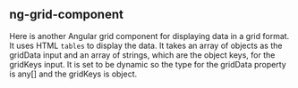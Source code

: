 ng-grid-component
---
Here is another Angular grid component for displaying data in a grid format.
It uses HTML `tables` to display the data.
It takes an array of objects as the gridData input and an array of strings, which are the object keys, for the gridKeys input.
It is set to be dynamic so the type for the gridData property is any[] and the gridKeys is object.
